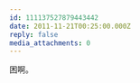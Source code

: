 ```yaml
---
id: 111137527879443442
date: 2011-11-21T00:25:00.000Z
reply: false
media_attachments: 0
---
```


困啊。 ​​​​

